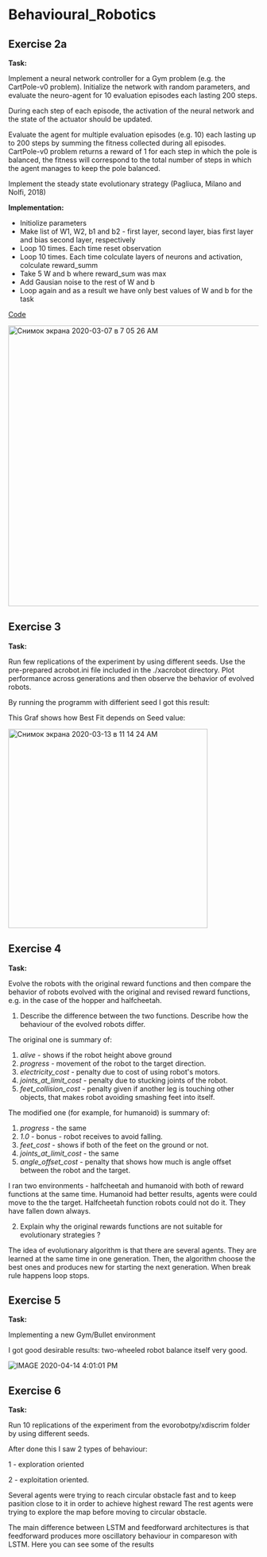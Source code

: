 # Behavioural_Robotics

## Exercise 2a

**Task:**

Implement a neural network controller for a Gym problem (e.g. the CartPole-v0 problem). Initialize the network with random parameters, and evaluate the neuro-agent for 10 evaluation episodes each lasting 200 steps.

During each step of each episode, the activation of the neural network and the state of the actuator should be updated.


Evaluate the agent for multiple evaluation episodes (e.g. 10) each lasting up to 200 steps by summing the fitness collected during all episodes. CartPole-v0 problem returns a reward of 1 for each step in which the pole is balanced, the fitness will correspond to the total number of steps in which the agent manages to keep the pole balanced. 

Implement the steady state evolutionary strategy (Pagliuca, Milano and Nolfi, 2018)

**Implementation:**

- Initiolize parameters
- Make list of W1, W2, b1 and b2 - first layer, second layer, bias first layer and bias second layer, respectively
- Loop 10 times. Each time reset observation
- Loop 10 times. Each time colculate layers of neurons and activation, colculate reward_summ
- Take 5 W and b where reward_sum was max
- Add Gausian noise to the rest of W and b
- Loop again and as a result we have only best values of W and b for the task

[Code](https://github.com/AleksandrSidorin/Behavioural_Robotics/blob/master/NN%20controller%20for%20a%20Gym%20problem%20(CartPole-v0).py)

<img width="565" alt="Снимок экрана 2020-03-07 в 7 05 26 AM" src="https://user-images.githubusercontent.com/55827366/76136484-1b944a80-6043-11ea-9c41-a49755cd9898.png">

## Exercise 3

**Task:**

Run few replications of the experiment by using different seeds. Use the pre-prepared acrobot.ini file included in the ./xacrobot directory. Plot performance across generations and then observe the behavior of evolved robots.

By running the programm with differient seed I got this result:

This Graf shows how Best Fit depends on Seed value:

<img width="401" alt="Снимок экрана 2020-03-13 в 11 14 24 AM" src="https://user-images.githubusercontent.com/55827366/76602654-74b91e00-651c-11ea-964c-dd3709007cd7.png">

## Exercise 4

**Task:**

Evolve the robots with the original reward functions and then compare the behavior of robots evolved with the original and revised reward functions, e.g. in the case of the hopper and halfcheetah. 

1) Describe the difference between the two functions. Describe how the behaviour of the evolved robots differ.

The original one is summary of:

1. _alive_ - shows if the robot height above ground 
2. _progress_ - movement of the robot to the target direction.
3. _electricity_cost_ - penalty due to cost of using robot's motors.
4. _joints_at_limit_cost_ - penalty due to stucking joints of the robot.
5. _feet_collision_cost_ - penalty given if another leg is touching other objects, that makes robot avoiding smashing feet into itself.

The modified one (for example, for humanoid) is summary of:

1. _progress_ - the same
2. _1.0_ - bonus - robot receives to avoid falling.
3. _feet_cost_ - shows if both of the feet on the ground or not.
4. _joints_at_limit_cost_ - the same 
5. _angle_offset_cost_ - penalty that shows how much is angle offset between the robot and the target.

I ran two environments - halfcheetah and humanoid with both of reward functions at the same time. Humanoid had better results, agents were could move to the the target. Halfcheetah function robots could not do it. They have fallen down always. 

2) Explain why the original rewards functions are not suitable for evolutionary strategies ?

The idea of evolutionary algorithm is that there are several agents. They are learned at the same time in one generation. Then, the algorithm choose the best ones and produces new for starting the next generation. When  break rule happens loop stops. 

## Exercise 5

**Task:**

Implementing a new Gym/Bullet environment

I got good desirable results: two-wheeled robot balance itself very good.

![IMAGE 2020-04-14 4:01:01 PM](https://user-images.githubusercontent.com/55827366/79227802-24114980-7e69-11ea-933a-063dc15f2e5b.jpg)

## Exercise 6

**Task:**

Run 10 replications of the experiment from the evorobotpy/xdiscrim folder by using different seeds.

After done this I saw 2 types of behaviour:

1 - exploration oriented

2 - exploitation oriented. 

Several agents were trying to reach circular obstacle fast and to keep pasition close to it in order to achieve highest reward The rest agents were trying to explore the map before moving to circular obstacle.

The main difference between LSTM and feedforward architectures is that feedforward produces more oscillatory behaviour in compareson with LSTM. Here you can see some of the results
